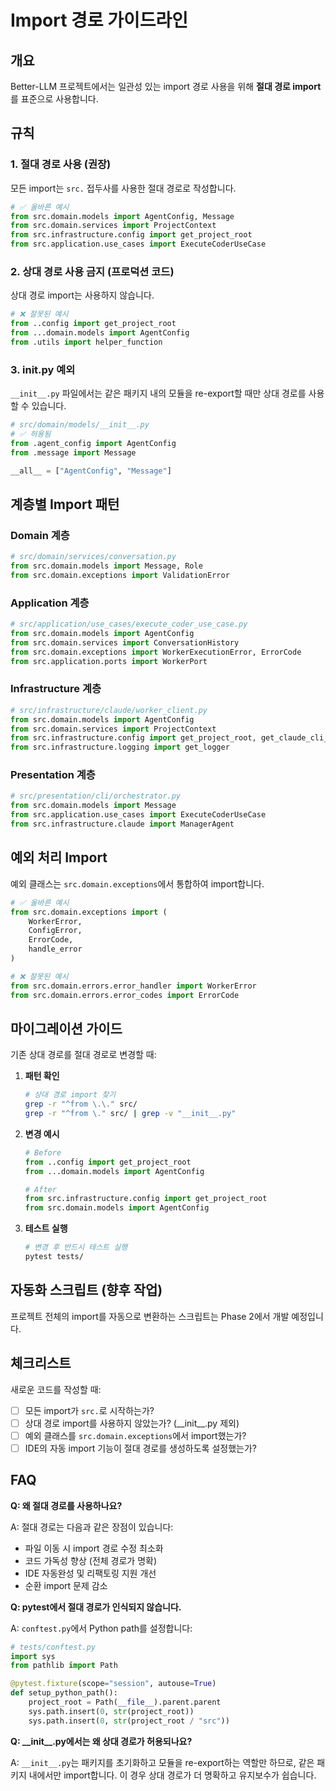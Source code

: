 # Import 경로 가이드라인

## 개요

Better-LLM 프로젝트에서는 일관성 있는 import 경로 사용을 위해 **절대 경로 import**를 표준으로 사용합니다.

## 규칙

### 1. 절대 경로 사용 (권장)

모든 import는 `src.` 접두사를 사용한 절대 경로로 작성합니다.

```python
# ✅ 올바른 예시
from src.domain.models import AgentConfig, Message
from src.domain.services import ProjectContext
from src.infrastructure.config import get_project_root
from src.application.use_cases import ExecuteCoderUseCase
```

### 2. 상대 경로 사용 금지 (프로덕션 코드)

상대 경로 import는 사용하지 않습니다.

```python
# ❌ 잘못된 예시
from ..config import get_project_root
from ...domain.models import AgentConfig
from .utils import helper_function
```

### 3. __init__.py 예외

`__init__.py` 파일에서는 같은 패키지 내의 모듈을 re-export할 때만 상대 경로를 사용할 수 있습니다.

```python
# src/domain/models/__init__.py
# ✅ 허용됨
from .agent_config import AgentConfig
from .message import Message

__all__ = ["AgentConfig", "Message"]
```

## 계층별 Import 패턴

### Domain 계층

```python
# src/domain/services/conversation.py
from src.domain.models import Message, Role
from src.domain.exceptions import ValidationError
```

### Application 계층

```python
# src/application/use_cases/execute_coder_use_case.py
from src.domain.models import AgentConfig
from src.domain.services import ConversationHistory
from src.domain.exceptions import WorkerExecutionError, ErrorCode
from src.application.ports import WorkerPort
```

### Infrastructure 계층

```python
# src/infrastructure/claude/worker_client.py
from src.domain.models import AgentConfig
from src.domain.services import ProjectContext
from src.infrastructure.config import get_project_root, get_claude_cli_path
from src.infrastructure.logging import get_logger
```

### Presentation 계층

```python
# src/presentation/cli/orchestrator.py
from src.domain.models import Message
from src.application.use_cases import ExecuteCoderUseCase
from src.infrastructure.claude import ManagerAgent
```

## 예외 처리 Import

예외 클래스는 `src.domain.exceptions`에서 통합하여 import합니다.

```python
# ✅ 올바른 예시
from src.domain.exceptions import (
    WorkerError,
    ConfigError,
    ErrorCode,
    handle_error
)

# ❌ 잘못된 예시
from src.domain.errors.error_handler import WorkerError
from src.domain.errors.error_codes import ErrorCode
```

## 마이그레이션 가이드

기존 상대 경로를 절대 경로로 변경할 때:

1. **패턴 확인**
   ```bash
   # 상대 경로 import 찾기
   grep -r "^from \.\." src/
   grep -r "^from \." src/ | grep -v "__init__.py"
   ```

2. **변경 예시**
   ```python
   # Before
   from ..config import get_project_root
   from ...domain.models import AgentConfig

   # After
   from src.infrastructure.config import get_project_root
   from src.domain.models import AgentConfig
   ```

3. **테스트 실행**
   ```bash
   # 변경 후 반드시 테스트 실행
   pytest tests/
   ```

## 자동화 스크립트 (향후 작업)

프로젝트 전체의 import를 자동으로 변환하는 스크립트는 Phase 2에서 개발 예정입니다.

## 체크리스트

새로운 코드를 작성할 때:

- [ ] 모든 import가 `src.`로 시작하는가?
- [ ] 상대 경로 import를 사용하지 않았는가? (\_\_init\_\_.py 제외)
- [ ] 예외 클래스를 `src.domain.exceptions`에서 import했는가?
- [ ] IDE의 자동 import 기능이 절대 경로를 생성하도록 설정했는가?

## FAQ

**Q: 왜 절대 경로를 사용하나요?**

A: 절대 경로는 다음과 같은 장점이 있습니다:
- 파일 이동 시 import 경로 수정 최소화
- 코드 가독성 향상 (전체 경로가 명확)
- IDE 자동완성 및 리팩토링 지원 개선
- 순환 import 문제 감소

**Q: pytest에서 절대 경로가 인식되지 않습니다.**

A: `conftest.py`에서 Python path를 설정합니다:

```python
# tests/conftest.py
import sys
from pathlib import Path

@pytest.fixture(scope="session", autouse=True)
def setup_python_path():
    project_root = Path(__file__).parent.parent
    sys.path.insert(0, str(project_root))
    sys.path.insert(0, str(project_root / "src"))
```

**Q: \_\_init\_\_.py에서는 왜 상대 경로가 허용되나요?**

A: `__init__.py`는 패키지를 초기화하고 모듈을 re-export하는 역할만 하므로, 같은 패키지 내에서만 import합니다. 이 경우 상대 경로가 더 명확하고 유지보수가 쉽습니다.

